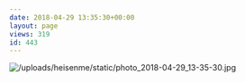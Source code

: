 ```yaml
---
date: 2018-04-29 13:35:30+00:00
layout: page
views: 319
id: 443
---
```




![/uploads/heisenme/static/photo_2018-04-29_13-35-30.jpg](/uploads/heisenme/static/photo_2018-04-29_13-35-30.jpg)
